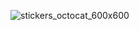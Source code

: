 ![stickers_octocat_600x600](https://user-images.githubusercontent.com/62426144/80482334-e25ac580-8975-11ea-8736-9509294e2462.png)
